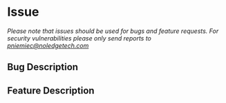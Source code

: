 # Issue

*Please note that issues should be used for bugs and feature
requests. For security vulnerabilities please only send reports 
to [pniemiec@noledgetech.com](mailto:pniemiec@noledgetech.com)* 

## Bug Description

## Feature Description
